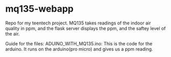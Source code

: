 # mq135-webapp
Repo for my teentech project. 
MQ135 takes readings of the indoor air quality in ppm, and the flask server displays the ppm, and the saftey level of the air.

Guide for the files: 
ADUINO_WITH_MQ135.ino: This is the code for the arduino. It runs on the arduino(pro micro) and gives us a ppm reading.
